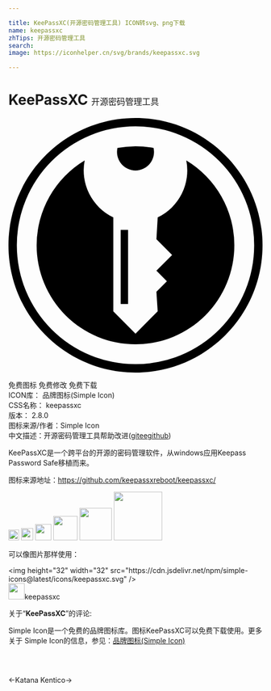 ```yaml
---

title: KeePassXC(开源密码管理工具) ICON转svg、png下载
name: keepassxc
zhTips: 开源密码管理工具
search: 
image: https://iconhelper.cn/svg/brands/keepassxc.svg

---
```


# KeePassXC  <small style="font-size: 60%;font-weight: 100">开源密码管理工具</small>

<div id="svg" class="svg-wrap">
<svg role="img" viewBox="0 0 24 24" xmlns="http://www.w3.org/2000/svg"><title>KeePassXC icon</title><path d="M12 0C5.378 0 0 5.378 0 12c0 6.623 5.378 12 12 12 6.623 0 12-5.377 12-12 0-6.622-5.377-12-12-12zm0 .791a11.203 11.203 0 0 1 11.209 11.21A11.202 11.202 0 0 1 12 23.208 11.203 11.203 0 0 1 .791 12 11.203 11.203 0 0 1 12.001.791zm0 1.871a9.356 9.356 0 0 0-1.705.162A1.746 1.746 0 0 0 12 4.95a1.746 1.746 0 0 0 1.706-2.126A9.342 9.342 0 0 0 12 2.662zM7.2 4a9.338 9.338 0 0 0-4.54 8 9.338 9.338 0 0 0 18.677 0 9.338 9.338 0 0 0-4.54-7.998 4.888 4.888 0 0 1-2.701 5.365l-.12 2.066 1.482 1.483-1.483 1.482.989.989-.989.988.12 1.857L12 20.328l-2.096-2.096V9.367A4.89 4.89 0 0 1 7.2 4zm3.4 6.543v6.99h.7v-6.99z"/></svg>
</div>
<detail full-name='keepassxc'></detail>

<div class="detail-page">
<p>
<span><span class="badge-success badge">免费图标</span> <span class="badge-success badge">免费修改</span>  <span class="badge-success badge">免费下载</span> </span>
<br/>
<span>
ICON库：
<span class="badge-secondary badge">品牌图标(Simple Icon)</span> 
</span>
<br/>
<span>
CSS名称：
<span class="badge-secondary badge">keepassxc</span> 
</span>

<br/>
<span>
版本：
<span class="badge-secondary badge">2.8.0</span> 
</span>
<br/>
<span>图标来源/作者：<span class="badge-light badge">Simple Icon</span></span> 
<br/>
<span class="zh-detail">中文描述：<span class="badge-primary badge">开源密码管理工具</span><span class="help-link"><span>帮助改进</span>(<a href="https://gitee.com/liuwave/icon-helper/edit/master/json/brands/keepassxc.json" target="_blank" rel="noopener noreferrer">gitee</a><a href="https://github.com/liuwave/icon-helper/edit/master/json/brands/keepassxc.json" target="_blank" rel="noopener noreferrer">github</a></span>)</span><br/>
</p>
</div><div class="description description alert alert-light"><p>KeePassXC是一个跨平台的开源的密码管理软件，从windows应用Keepass Password Safe移植而来。</p><p>图标来源地址：<a href="https://github.com/keepassxreboot/keepassxc/" target="_blank" rel="noopener noreferrer">https://github.com/keepassxreboot/keepassxc/</a></p></div>
<div class="alert alert-dark">
<img height="21" width="21" src="https://cdn.jsdelivr.net/npm/simple-icons@latest/icons/keepassxc.svg" />
<img height="24" width="24" src="https://cdn.jsdelivr.net/npm/simple-icons@latest/icons/keepassxc.svg" />
<img height="32" width="32" src="https://cdn.jsdelivr.net/npm/simple-icons@latest/icons/keepassxc.svg" />
<img height="48" width="48" src="https://cdn.jsdelivr.net/npm/simple-icons@latest/icons/keepassxc.svg" />
<img height="64" width="64" src="https://cdn.jsdelivr.net/npm/simple-icons@latest/icons/keepassxc.svg" />
<img height="96" width="96" src="https://cdn.jsdelivr.net/npm/simple-icons@latest/icons/keepassxc.svg" />

</div>
<div>
  <p>可以像图片那样使用：    
  </p>
  <div class="alert alert-primary" style="font-size: 14px">
    &lt;img height="32" width="32" src="https://cdn.jsdelivr.net/npm/simple-icons@latest/icons/keepassxc.svg" /&gt;
    <copy-btn content='<img height="32" width="32" src="https://cdn.jsdelivr.net/npm/simple-icons@latest/icons/keepassxc.svg" />'></copy-btn>
  </div>
  <div class="alert alert-secondary">
    <img height="32" width="32" src="https://cdn.jsdelivr.net/npm/simple-icons@latest/icons/keepassxc.svg" />keepassxc
    <copy-btn content="keepassxc" btn-title="复制图标名称"></copy-btn>
  </div>
</div>
<div class="icon-detail__container">
<p>关于“<b>KeePassXC</b>”的评论:</p>
</div>
<Vssue title="关于“KeePassXC”的评论" />
<div><p>Simple Icon是一个免费的品牌图标库。图标KeePassXC可以免费下载使用。更多关于  Simple Icon的信息，参见：<a target="_blank" href="https://iconhelper.cn/brands.html">品牌图标(Simple Icon)</a>
</p></div>


<div style="padding:2rem 0 " class="page-nav"><p class="inner"><span class="prev">←<router-link to="/icon/katana.html">Katana</router-link></span> <span class="next"><router-link to="/icon/kentico.html">Kentico</router-link>→</span></p></div>
